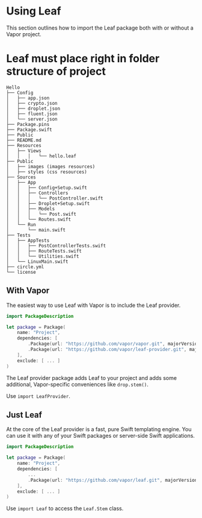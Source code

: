 # Using Leaf

This section outlines how to import the Leaf package both with or without a Vapor project.

# Leaf must place right in folder structure of project

```
Hello
├── Config
│   ├── app.json
│   ├── crypto.json
│   ├── droplet.json
│   ├── fluent.json
│   └── server.json
├── Package.pins
├── Package.swift
├── Public
├── README.md
├── Resources
│   ├── Views
│   │   │   └── hello.leaf
├── Public
│   ├── images (images resources)
│   ├── styles (css resources) 
├── Sources
│   ├── App
│   │   ├── Config+Setup.swift
│   │   ├── Controllers
│   │   │   └── PostController.swift
│   │   ├── Droplet+Setup.swift
│   │   ├── Models
│   │   │   └── Post.swift
│   │   └── Routes.swift
│   └── Run
│       └── main.swift
├── Tests
│   ├── AppTests
│   │   ├── PostControllerTests.swift
│   │   ├── RouteTests.swift
│   │   └── Utilities.swift
│   └── LinuxMain.swift
├── circle.yml
└── license
```

## With Vapor

The easiest way to use Leaf with Vapor is to include the Leaf provider. 

```swift
import PackageDescription

let package = Package(
    name: "Project",
    dependencies: [
        .Package(url: "https://github.com/vapor/vapor.git", majorVersion: 2),
        .Package(url: "https://github.com/vapor/leaf-provider.git", majorVersion: 1)
    ],
    exclude: [ ... ]
)
```

The Leaf provider package adds Leaf to your project and adds some additional, Vapor-specific conveniences like `drop.stem()`. 

Use `import LeafProvider`.

## Just Leaf

At the core of the Leaf provider is a fast, pure Swift templating engine. You can use it with any of your Swift packages or server-side Swift applications.

```swift
import PackageDescription

let package = Package(
    name: "Project",
    dependencies: [
        ...
        .Package(url: "https://github.com/vapor/leaf.git", majorVersion: 2)
    ],
    exclude: [ ... ]
)
```

Use `import Leaf` to access the `Leaf.Stem` class.
